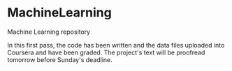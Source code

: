 # MachineLearning
Machine Learning repository

In this first pass, the code has been written and the data files uploaded into Coursera and have been graded. The project's text will be proofread tomorrow before Sunday's deadline.
